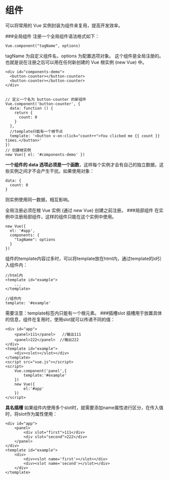 组件
===================
可以将常用的 Vue 实例封装为组件来复用，提高开发效率。

###全局组件
注册一个全局组件语法格式如下：

    Vue.component("tagName", options)
tagName 为自定义组件名，options 为配置选项对象。
这个组件是全局注册的。也就是说在注册之后可以用在任何新创建的 Vue 根实例 (new Vue) 中。

    <div id="components-demo">
      <button-counter></button-counter>
      <button-counter></button-counter>
    </div>
    
    
    // 定义一个名为 button-counter 的新组件
    Vue.component('button-counter', {
      data: function () {
        return {
          count: 0
        }
      },
      //template只能有一个根节点
      template: '<button v-on:click="count++">You clicked me {{ count }} times.</button>'
    })
    // 创建根实例
    new Vue({ el: '#components-demo' })
**一个组件的 data 选项必须是一个函数**，这样每个实例才会有自己的独立数据，这些实例之间才不会产生干扰。如果使用对象：

    data: {
      count: 0
    }
则实例使用同一数据，相互影响。

全局注册必须在根 Vue 实例 (通过 new Vue) 创建之前注册。
###局部组件
在实例中注册局部组件，这样的组件只能在这个实例中使用。

    new Vue({
      el: '#app',
      components: {
        "tagName": options
      }
    })
    
组件的template内容过多时，可以将template放在html内，通过template的id引入组件内：

    //html内
    <template id="example">
		...
	</template>
   
    //组件内
    template: '#example'

需要注意：template标签内只能有一个根元素。
###插槽slot
插槽用于放置具体的信息，组件在复用时，使用slot就可以传递不同的值：

	<div id="app">
		<panel>111</panel>   //输出111
		<panel>222</panel>  //输出222
	</div>
	<template id="example">
		<div><slot></slot></div>
	</template>
	<script src="vue.js"></script>
	<script>
		Vue.component('panel',{
			template:'#example'
		})
		new Vue({
			el:'#app'
		})
	</script>
**具名插槽** 
如果组件内使用多个slot时，就需要添加name属性进行区分，在传入值时，将slot作为属性使用：

    <div id="app">
		<panel>
			<div slot="first">111</div>
			<div slot="second">222</div>
		</panel>
	</div>
	<template id="example">
		<div>
			<div><slot name='first'></slot></div>
			<div><slot name='second'></slot></div>
		</div>
	</template>
 